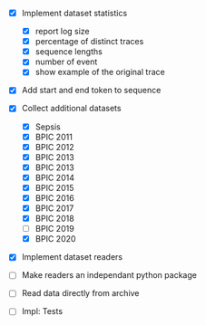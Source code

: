- [x] Implement dataset statistics 
    * [x] report log size
    * [x] percentage of distinct traces
    * [x] sequence lengths
    * [x] number of event 
    * [x] show example of the original trace
- [x] Add start and end token to sequence
- [x] Collect additional datasets
    * [x] Sepsis
    * [x] BPIC 2011
    * [x] BPIC 2012 
    * [x] BPIC 2013
    * [x] BPIC 2013
    * [x] BPIC 2014
    * [x] BPIC 2015
    * [x] BPIC 2016
    * [x] BPIC 2017
    * [x] BPIC 2018
    * [ ] BPIC 2019
    * [x] BPIC 2020
- [x] Implement dataset readers
- [ ] Make readers an independant python package
- [ ] Read data directly from archive
- [ ] Impl: Tests




